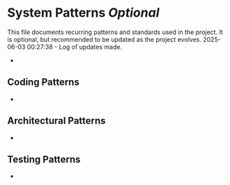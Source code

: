# System Patterns *Optional*

This file documents recurring patterns and standards used in the project.
It is optional, but recommended to be updated as the project evolves.
2025-06-03 00:27:38 - Log of updates made.

*

## Coding Patterns

*   

## Architectural Patterns

*   

## Testing Patterns

*